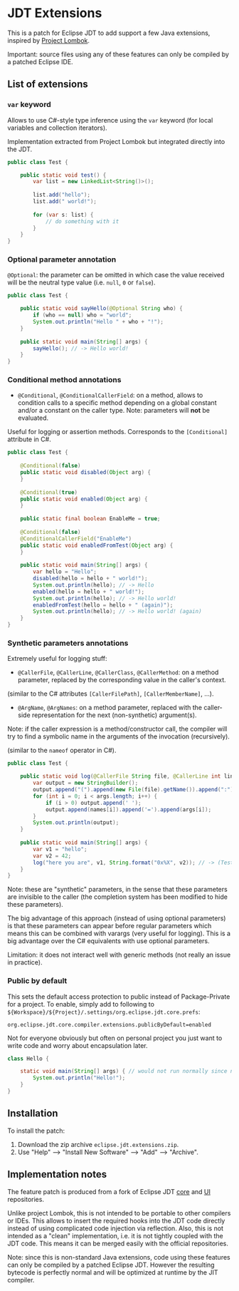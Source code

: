 # JDT Extensions

This is a patch for Eclipse JDT to add support a few Java extensions, inspired by
[Project Lombok](https://projectlombok.org).

Important: source files using any of these features can only be compiled by a patched Eclipse IDE.

## List of extensions

### `var` keyword

Allows to use C#-style type inference using the `var` keyword (for local variables and collection iterators).

Implementation extracted from Project Lombok but integrated directly into the JDT.

```java
public class Test {	

	public static void test() {
		var list = new LinkedList<String()>();
		
		list.add("hello");
		list.add(" world!");
		
		for (var s: list) {
			// do something with it
		}
	}
}
```

### Optional parameter annotation

`@Optional`: the parameter can be omitted in which case the value received will be the neutral type value (i.e. `null`, `0` or `false`).

```java
public class Test {	

	public static void sayHello(@Optional String who) {
		if (who == null) who = "world";
		System.out.println("Hello " + who + "!");
	}
	
	public static void main(String[] args) {
		sayHello(); // -> Hello world!
	}
}
```

### Conditional method annotations

* `@Conditional`, `@ConditionalCallerField`: on a method, allows to condition calls to a specific method depending on a global constant and/or a constant on the caller type. Note: parameters will __not__ be evaluated.

Useful for logging or assertion methods. Corresponds to the `[Conditional]` attribute in C#.

```java
public class Test {
	
	@Conditional(false)
	public static void disabled(Object arg) {
	}
	
	@Conditional(true)
	public static void enabled(Object arg) {
	}
	
	public static final boolean EnableMe = true;
	
	@Conditional(false)
	@ConditionalCallerField("EnableMe")
	public static void enabledFromTest(Object arg) {
	}
	
	public static void main(String[] args) {
		var hello = "Hello";
		disabled(hello = hello + " world!");
		System.out.println(hello); // -> Hello
		enabled(hello = hello + " world!");
		System.out.println(hello); // -> Hello world!
		enabledFromTest(hello = hello + " (again)");
		System.out.println(hello); // -> Hello world! (again)
	}
}
```

### Synthetic parameters annotations

Extremely useful for logging stuff:

* `@CallerFile`, `@CallerLine`, `@CallerClass`, `@CallerMethod`: on a method parameter, replaced by the corresponding value in the caller's context.

(similar to the C# attributes `[CallerFilePath]`, `[CallerMemberName]`, ...).

* `@ArgName`, `@ArgNames`: on a method parameter, replaced with the caller-side representation for the next (non-synthetic) argument(s).

Note: if the caller expression is a method/constructor call, the compiler will try to find a symbolic name in the arguments of the invocation (recursively).

(similar to the `nameof` operator in C#).

```java
public class Test {

	public static void log(@CallerFile String file, @CallerLine int line, @CallerMethod String method, String message, @ArgNames String[] names, Object ...args) {
		var output = new StringBuilder();
		output.append("(").append(new File(file).getName()).append(":").append(line).append("): ").append(method).append(": ").append(message).append(": ");
		for (int i = 0; i < args.length; i++) {
			if (i > 0) output.append(' ');
			output.append(names[i]).append('=').append(args[i]);
		}
		System.out.println(output);
	}
	
	public static void main(String[] args) {
		var v1 = "hello";
		var v2 = 42;
		log("here you are", v1, String.format("0x%X", v2)); // -> (Test.java:129): main: here you are: v1=hello v2=0x2A
	}
}
```

Note: these are "synthetic" parameters, in the sense that these parameters are invisible to the caller (the completion system has been modified to hide these parameters).

The big advantage of this approach (instead of using optional parameters) is that these parameters can appear before regular parameters which means this can be combined with varargs (very useful for logging). This is a big advantage over the C# equivalents with use optional parameters.

Limitation: it does not interact well with generic methods (not really an issue in practice).

### Public by default

This sets the default access protection to public instead of Package-Private for a project. To enable, simply add to following to `${Workspace}/${Project}/.settings/org.eclipse.jdt.core.prefs`:

```
org.eclipse.jdt.core.compiler.extensions.publicByDefault=enabled
```

Not for everyone obviously but often on personal project you just want to write code and worry about encapsulation later.

```java
class Hello {

	static void main(String[] args) { // would not run normally since not public
		System.out.println("Hello!");
	}
}
```

## Installation

To install the patch:

1. Download the zip archive `eclipse.jdt.extensions.zip`.
2. Use "Help" --> "Install New Software" --> "Add" --> "Archive".

## Implementation notes

The feature patch is produced from a fork of Eclipse JDT [core](https://github.com/philippejer/eclipse.jdt.core/tree/extensions) and [UI](https://github.com/philippejer/eclipse.jdt.ui/tree/extensions) repositories.

Unlike project Lombok, this is not intended to be portable to other compilers or IDEs. This allows to insert the required hooks into the JDT code directly instead of using complicated code injection via reflection. Also, this is not intended as a "clean" implementation, i.e. it is not tightly coupled with the JDT code. This means it can be merged easily with the official repositories.

Note: since this is non-standard Java extensions, code using these features can only be compiled by a patched Eclipse JDT. However the resulting bytecode is perfectly normal and will be optimized at runtime by the JIT compiler.
